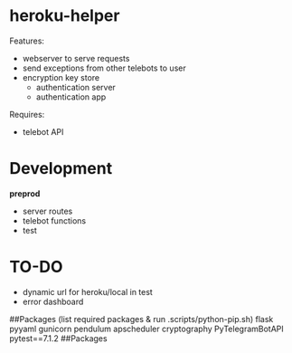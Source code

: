 # heroku-helper

Features:

- webserver to serve requests
- send exceptions from other telebots to user
- encryption key store
  - authentication server
  - authentication app

Requires:

- telebot API

# Development

**preprod**

- server routes
- telebot functions
- test

# TO-DO

- dynamic url for heroku/local in test
- error dashboard

##Packages (list required packages & run .scripts/python-pip.sh)
flask
pyyaml
gunicorn
pendulum
apscheduler
cryptography
PyTelegramBotAPI
pytest==7.1.2
##Packages

